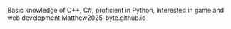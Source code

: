 Basic knowledge of C++, C#, proficient in Python, interested in game and web development
Matthew2025-byte.github.io
